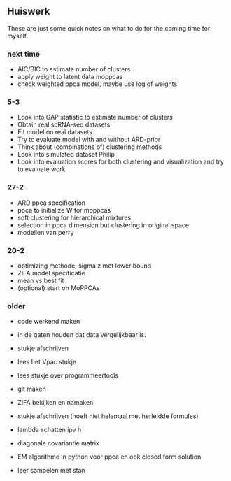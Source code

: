 ## Huiswerk
These are just some quick notes on what to do for the coming time for 
myself.

### next time

- AIC/BIC to estimate number of clusters
- apply weight to latent data moppcas
- check weighted ppca model, maybe use log of weights

### 5-3
- Look into GAP statistic to estimate number of clusters
- Obtain real scRNA-seq datasets
- Fit model on real datasets
- Try to evaluate model with and without ARD-prior
- Think about (combinations of) clustering methods
- Look into simulated dataset Philip
- Look into evaluation scores for both clustering and visualization and 
try to evaluate work

### 27-2
- ARD ppca specification
- ppca to initialize W for moppcas
- soft clustering for hierarchical mixtures
- selection in ppca dimension but clustering in original space
- modellen van perry

### 20-2
- optimizing methode, sigma z met lower bound
- ZIFA model specificatie
- mean vs best fit
- (optional) start on MoPPCAs

### older
- code werkend maken
- in de gaten houden dat data vergelijkbaar is.

- stukje afschrijven
- lees het Vpac stukje
- lees stukje over programmeertools


- git maken
- ZIFA bekijken en namaken
- stukje afschrijven (hoeft niet helemaal met herleidde formules)

- lambda schatten ipv h
- diagonale covariantie matrix

- EM algorithme in python voor ppca en ook closed form solution
- leer sampelen met stan
